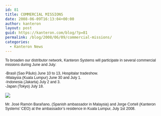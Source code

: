 ```yaml
---
id: 81
title: COMMERCIAL MISSIONS
date: 2008-06-09T16:13:04+00:00
author: kanteron
layout: post
guid: https://kanteron.com/blog/?p=81
permalink: /blog/2008/06/09/commercial-missions/
categories:
  - Kanteron News
---
```

<p style="font: normal normal normal 12px/normal Helvetica;margin: 0px">
  To broaden our distributor network, Kanteron Systems will participate in several commercial missions during June and July:
</p>

<p style="font: normal normal normal 12px/normal Helvetica;margin: 0px">
  &nbsp;
</p>

<p style="font: normal normal normal 12px/normal Helvetica;margin: 0px">
  -Brasil (Sao Pãulo) June 10 to 13, Hospitalar tradeshow.
</p>

<p style="font: normal normal normal 12px/normal Helvetica;margin: 0px">
  -Malaysia (Kuala Lumpur) June 30 and July 1.
</p>

<p style="font: normal normal normal 12px/normal Helvetica;margin: 0px">
  -Indonesia (Jakarta) July 2 and 3.
</p>

<p style="font: normal normal normal 12px/normal Helvetica;margin: 0px">
  -Japan (Tokyo) July 18.
</p>

<p style="font: normal normal normal 12px/normal Helvetica;margin: 0px">
  &nbsp;
</p>

<p style="font: normal normal normal 12px/normal Helvetica;margin: 0px">
  <span style="font-family: Times, 'Times New Roman', Times, serif;font-size: medium" class="Apple-style-span"><img src="https://farm4.static.flickr.com/3142/2700210977_2f6acd9634_m.jpg" /></span>
</p>

<p style="font: normal normal normal 12px/normal Helvetica;margin: 0px">
  &nbsp;
</p>

<p style="font: normal normal normal 12px/normal Helvetica;margin: 0px">
  Mr. José Ramón Barañano, (Spanish ambassador in Malaysia) and Jorge Cortell (Kanteron Systems’ CEO) at the ambassador’s residence in Kuala Lumpur, July 1st 2008.
</p>